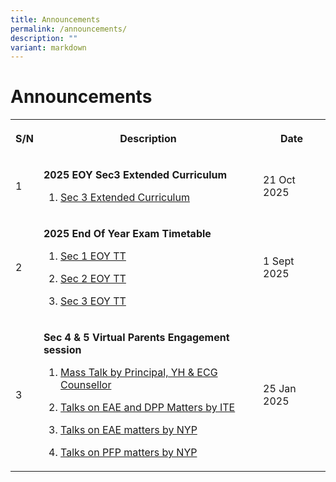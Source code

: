 ```yaml
---
title: Announcements
permalink: /announcements/
description: ""
variant: markdown
---
```

<h1>Announcements</h1>
<table>
<tbody>
<tr>
<th rowspan="1" colspan="1">
<p>S/N</p>
</th>
<th rowspan="1" colspan="1">
<p>Description</p>
</th>
<th rowspan="1" colspan="1">
<p>Date</p>
</th>
</tr>
<tr>
<td rowspan="1" colspan="1">
<p>1</p>
</td>
<td rowspan="1" colspan="1">
<p><strong>2025 EOY Sec3 Extended Curriculum </strong>
</p>
<ol data-tight="true" class="tight">
<li>
<p><a href="/files/Timetable/EOY_Extended_Curriculum__Sec_3__2025.pdf" rel="noopener noreferrer nofollow" target="_blank">
	Sec 3 Extended Curriculum</a>
</p>
</li>

	
</ol>
</td>
<td rowspan="1" colspan="1">
<p>21 Oct 2025</p>
</td>
</tr>
	

	
<tr>
<td rowspan="1" colspan="1">
<p>2</p>
</td>
<td rowspan="1" colspan="1">
<p><strong>2025 End Of Year Exam Timetable </strong>
</p>
<ol data-tight="true" class="tight">
<li>
<p><a href="/files/Timetable/2025_Sec_1_EOY_Timetable.pdf" rel="noopener noreferrer nofollow" target="_blank">
	Sec 1 EOY TT</a>
</p>
</li>
<li>
<p><a href="/files/Timetable/2025_Sec_2_EOY_Timetable.pdf" rel="noopener noreferrer nofollow" target="_blank">
	Sec 2 EOY TT</a>
</p>
</li>
<li>
<p><a href="/files/Timetable/2025_Sec_3_EOY_Timetable.pdf" rel="noopener noreferrer nofollow" target="_blank">
	Sec 3 EOY TT</a>
</p>
</li>
	
</ol>
</td>
<td rowspan="1" colspan="1">
<p>1 Sept 2025</p>
</td>
</tr>
	
	

<tr>
<td rowspan="1" colspan="1">
<p>3</p>
</td>
<td rowspan="1" colspan="1">
<p><strong>Sec 4 &amp; 5 Virtual Parents Engagement session </strong>
</p>
<ol data-tight="true" class="tight">
<li>
<p><a href="/files/Sec%204%20n%205%20PTM/Sec_4_5_Parents__Engagement_Slides.pdf" rel="noopener noreferrer nofollow" target="_blank">
	Mass Talk by Principal, YH &amp; ECG Counsellor</a>
</p>
</li>
<li>
<p><a href="https://www.ite.edu.sg/docs/default-source/full-time-courses-doc/ite-course-booklet-2025.pdf?sfvrsn=dc16f5ff\_5](https://www.ite.edu.sg/docs/default-source/full-time-courses-doc/ite-course-booklet-2025.pdf?sfvrsn=dc16f5ff_5)" rel="noopener noreferrer nofollow" target="_blank">Talks on EAE and DPP Matters by ITE</a>
</p>
</li>
<li>
<p><a href="/files/Sec%204%20n%205%20PTM/EAE_Talk_2025_NYP.pdf" rel="noopener noreferrer nofollow" target="_blank">Talks on EAE matters by NYP</a>
</p>
</li>
<li>
<p><a href="/files/Sec%204%20n%205%20PTM/NYP_Sec_4_PFP_Slides.pdf" rel="noopener noreferrer nofollow" target="_blank">Talks on PFP matters by NYP</a>
</p>
</li>
</ol>
</td>
<td rowspan="1" colspan="1">
<p>25 Jan 2025</p>
</td>
</tr>	


</tbody>
</table>
<p></p>